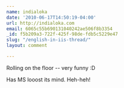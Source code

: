 ```yaml
---
name: indialoka
date: '2010-06-17T14:50:19-04:00'
url: http://indialoka.com
email: 6065c55b690131040242ae506f8b3354
_id: f5b209a3-722f-425f-98de-fdb5c5229e47
slug: "/english-in-iis-thread/"
layout: comment

---
```


Rolling on the floor -- very funny :D

Has MS looost its mind. Heh-heh!
